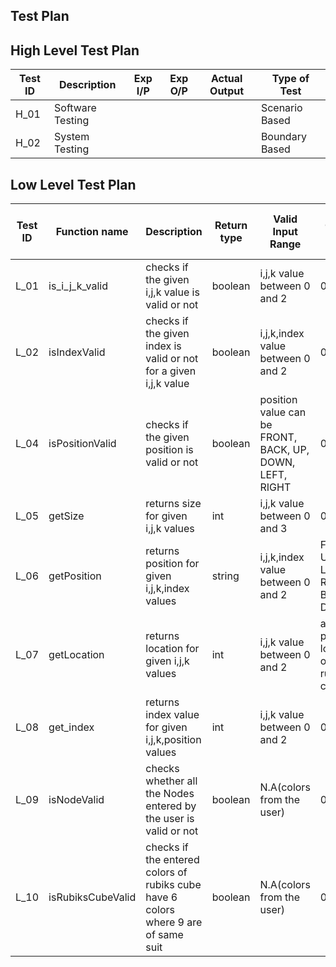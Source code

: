 ## Test Plan

## High Level Test Plan

| Test ID | Description | Exp I/P | Exp O/P |	Actual Output | Type of Test |
| --- | --- | --- | --- | --- | --- |
| H_01 | Software Testing |  |  |  | Scenario Based |
| H_02 | System Testing |  |  | | Boundary Based  |


## Low Level Test Plan 

| Test ID | Function name | Description | Return type | Valid Input Range |	Output Range | Output for out of range/invalid inputs | Type of Test | Status (PASS/FAIL) |
| --- | --- | --- | --- | --- | --- | --- | --- | --- |
| L_01 | is_i_j_k_valid | checks if the given i,j,k value is valid or not | boolean | i,j,k value between 0 and 2 | 0 and 1 | 0 | unit test | |
| L_02 | isIndexValid | checks if the given index is valid or not for a given i,j,k value| boolean | i,j,k,index value between 0 and 2 | 0 and 1| 0 | unit test | |
| L_04 | isPositionValid | checks if the given position is valid or not | boolean | position value can be FRONT, BACK, UP, DOWN, LEFT, RIGHT | 0 and 1 | 0 | unit test | |
| L_05 | getSize | returns size for given i,j,k values | int |  i,j,k value between 0 and 3 | 0 to 2 | -1 | unit test | |
| L_06 | getPosition | returns position for given i,j,k,index values | string | i,j,k,index value between 0 and 2 | FRONT, UP, LEFT, RIGHT, BACK, DOWN  | NULL | unit test | |
| L_07 | getLocation | returns location for given i,j,k values | int | i,j,k value between 0 and 2 | all possible locations of rubik's cube | NULL | unit test | |
| L_08 | get_index | returns index value for given i,j,k,position values | int | i,j,k value between 0 and 2  | 0 to 2 | -1 | unit test | |
| L_09 | isNodeValid | checks whether all the Nodes entered by the user is valid or not | boolean | N.A(colors from the user) | 0 and 1 | 0 | unit test | |
| L_10 | isRubiksCubeValid | checks if the entered colors of rubiks cube have 6 colors where 9 are of same suit | boolean | N.A(colors from the user) | 0 and 1 | 0 | unit test | |
